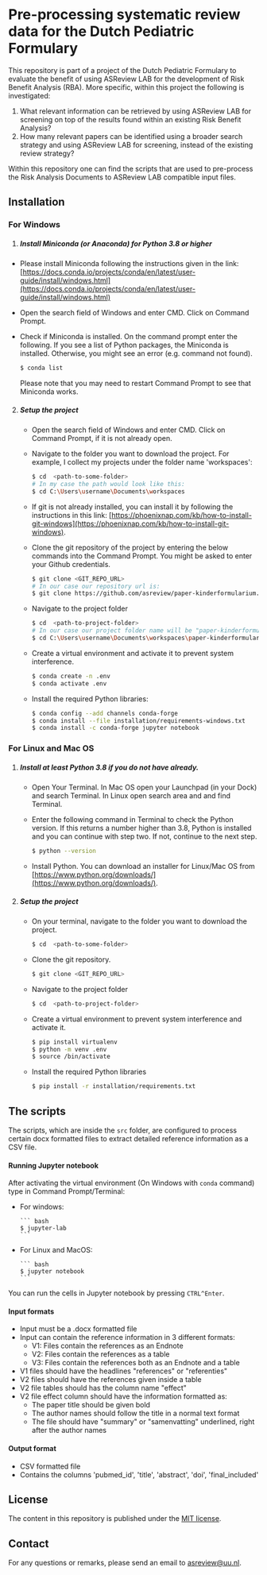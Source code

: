 # Pre-processing systematic review data for the Dutch Pediatric Formulary

This repository is part of a project of the Dutch Pediatric Formulary to evaluate
the benefit of using ASReview LAB for the development of Risk Benefit Analysis (RBA).
More specific, within this project the following is investigated:

1. What relevant information can be retrieved by using ASReview LAB for screening on top of
the results found within an existing Risk Benefit Analysis?
2. How many relevant papers can be identified using a broader search strategy and using ASReview LAB for screening, instead of the existing review strategy?

Within this repository one can find the scripts that are used to pre-process the
Risk Analysis Documents to ASReview LAB compatible input files.

## Installation

### For Windows

1. ##### Install Miniconda (or Anaconda) for Python 3.8 or higher  

  *   Please install Miniconda following the instructions given in the link: [https://docs.conda.io/projects/conda/en/latest/user-guide/install/windows.html](https://docs.conda.io/projects/conda/en/latest/user-guide/install/windows.html)

  * Open the search field of Windows and enter CMD. Click on Command Prompt.

  *   Check if Miniconda is installed. On the command prompt enter the following. If you see a list of Python packages, the Miniconda is installed. Otherwise, you might see an error (e.g. command not found).

      ``` bash
      $ conda list
      ```

      Please note that you may need to restart Command Prompt to see that Miniconda works.

2. ##### Setup the project

   *   Open the search field of Windows and enter CMD. Click on Command Prompt, if it is not already open.

   *   Navigate to the folder you want to download the project. For example, I collect my projects under the folder name 'workspaces':

       ``` bash
       $ cd  <path-to-some-folder>
       # In my case the path would look like this:
       $ cd C:\Users\username\Documents\workspaces
       ```

   *   If git is not already installed, you can install it by following the instructions in this link: [https://phoenixnap.com/kb/how-to-install-git-windows](https://phoenixnap.com/kb/how-to-install-git-windows).

   *   Clone the git repository of the project by entering the below commands into the Command Prompt. You might be asked to enter your Github credentials.

       ``` bash
       $ git clone <GIT_REPO_URL>
       # In our case our repository url is:
       $ git clone https://github.com/asreview/paper-kinderformularium.git    
       ```

   *   Navigate to the project folder  

       ``` bash
       $ cd  <path-to-project-folder>  
       # In our case our project folder name will be "paper-kinderformularium"
       $ cd C:\Users\username\Documents\workspaces\paper-kinderformularium  
       ```

   *   Create a virtual environment and activate it to prevent system interference.

       ``` bash
       $ conda create -n .env
       $ conda activate .env
       ```

   *   Install the required Python libraries:

        ``` bash
        $ conda config --add channels conda-forge
        $ conda install --file installation/requirements-windows.txt
        $ conda install -c conda-forge jupyter notebook
        ```

### For Linux and Mac OS

1. ##### Install at least Python 3.8 if you do not have already.  

    *   Open Your Terminal. In Mac OS open your Launchpad (in your Dock) and search Terminal. In Linux open search area and and find Terminal.

    *   Enter the following command in Terminal to check the Python version. If this returns a number higher than 3.8, Python is installed and you can continue with step two. If not, continue to the next step.  

        ``` bash
        $ python --version
        ```

    *   Install Python. You can download an installer for Linux/Mac OS from [https://www.python.org/downloads/](https://www.python.org/downloads/).

2. ##### Setup the project

    *   On your terminal, navigate to the folder you want to download the project.

        ``` bash
        $ cd  <path-to-some-folder>
        ```

    *   Clone the git repository.

        ``` bash
        $ git clone <GIT_REPO_URL>
        ```

    *   Navigate to the project folder

        ``` bash
        $ cd  <path-to-project-folder>
        ```

    *   Create a virtual environment to prevent system interference and activate it.

        ``` bash
        $ pip install virtualenv
        $ python -m venv .env
        $ source /bin/activate
        ```

    *   Install the required Python libraries

        ``` bash
        $ pip install -r installation/requirements.txt
        ```

## The scripts

The scripts, which are inside the `src` folder, are configured to process certain docx formatted files to extract detailed reference information as a CSV file.

#### Running Jupyter notebook  

After activating the virtual environment (On Windows with `conda` command) type in Command Prompt/Terminal:

  * For windows:

        ``` bash
        $ jupyter-lab
        ```

  * For Linux and MacOS:

        ``` bash
        $ jupyter notebook  
        ```

You can run the cells in Jupyter notebook by pressing `CTRL^Enter`.

#### Input formats
- Input must be a .docx formatted file
- Input can contain the reference information in 3 different formats:
  - V1: Files contain the references as an Endnote
  - V2: Files contain the references as a table
  - V3: Files contain the references both as an Endnote and a table
- V1 files should have the headlines "references" or "referenties"
- V2 files should have the references given inside a table
- V2 file tables should has the column name "effect"
- V2 file effect column should have the information formatted as:
  - The paper title should be given bold
  - The author names should follow the title in a normal text format
  - The file should have "summary" or "samenvatting" underlined, right after the author names

#### Output format
- CSV formatted file
- Contains the columns 'pubmed_id', 'title', 'abstract', 'doi', 'final_included'

## License
The content in this repository is published under the [MIT license](https://github.com/asreview/paper-kinderformularium/blob/main/LICENSE).

## Contact
For any questions or remarks, please send an email to asreview@uu.nl.
